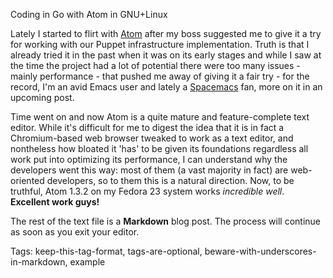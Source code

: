 Coding in Go with Atom in GNU+Linux

Lately I started to flirt with [Atom](https://atom.io "A hackable text editor for the 21st Century") after my boss suggested me to give it a try for working with our Puppet infrastructure implementation.
Truth is that I already tried it in the past when it was on its early stages and while I saw at the time the project had a lot of potential there were too many issues - mainly performance - that pushed me away of giving it a fair try - for the record, I'm an avid Emacs user and lately a [Spacemacs](http://spacemacs.org "A community-driven Emacs distribution - The best editor is neither Emacs nor Vim, it's Emacs *and* Vim!") fan, more on it in an upcoming post. 

Time went on and now Atom is a quite mature and feature-complete text editor. While it's difficult for me to digest the idea that it is in fact a Chromium-based web browser tweaked to work as a text editor, and nontheless how bloated it 'has' to be given its foundations regardless all work put into optimizing its performance, I can understand why the developers went this way: most of them (a vast majority in fact) are web-oriented developers, so to them this is a natural direction. Now, to be truthful, Atom 1.3.2 on my Fedora 23 system works *incredible well*.
**Excellent work guys!**

The rest of the text file is a **Markdown** blog post. The process will continue
as soon as you exit your editor.

Tags: keep-this-tag-format, tags-are-optional, beware-with-underscores-in-markdown, example
